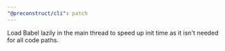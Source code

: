 ```yaml
---
"@preconstruct/cli": patch
---
```


Load Babel lazily in the main thread to speed up init time as it isn't needed for all code paths.
